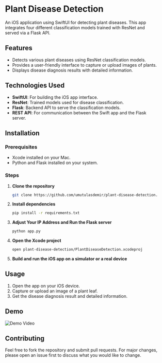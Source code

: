 # Plant Disease Detection

An iOS application using SwiftUI for detecting plant diseases. This app integrates four different classification models trained with ResNet and served via a Flask API.

## Features

- Detects various plant diseases using ResNet classification models.
- Provides a user-friendly interface to capture or upload images of plants.
- Displays disease diagnosis results with detailed information.

## Technologies Used

- **SwiftUI**: For building the iOS app interface.
- **ResNet**: Trained models used for disease classification.
- **Flask**: Backend API to serve the classification models.
- **REST API**: For communication between the Swift app and the Flask server.

## Installation

### Prerequisites

- Xcode installed on your Mac.
- Python and Flask installed on your system.

### Steps

1. **Clone the repository**

    ```bash
    git clone https://github.com/umutulasdemir/plant-disease-detection.git
    ```

2. **Install dependencies**

    ```bash
    pip install -r requirements.txt
    ```

3. **Adjust Your IP Address and Run the Flask server**

    ```bash
    python app.py
    ```

4. **Open the Xcode project**

    ```bash
    open plant-disease-detection/PlantDiseaseDetection.xcodeproj
    ```

5. **Build and run the iOS app on a simulator or a real device**

## Usage

1. Open the app on your iOS device.
2. Capture or upload an image of a plant leaf.
3. Get the disease diagnosis result and detailed information.

## Demo

![Demo Video](https://github.com/umutulasdemir/plant-disease-detection-swiftui/assets/68897681/2c6852b6-3048-472d-827b-51a40628b5b0)

## Contributing

Feel free to fork the repository and submit pull requests. For major changes, please open an issue first to discuss what you would like to change.
